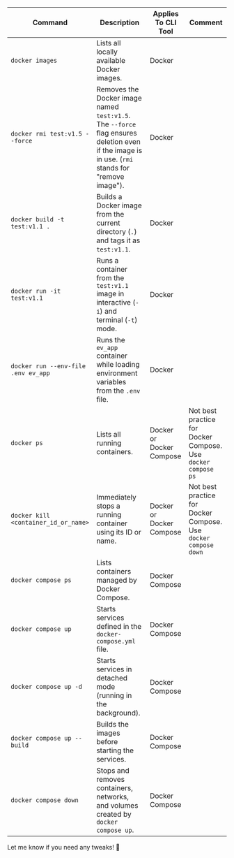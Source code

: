 
| **Command**                          | **Description**                                                                                                                                 | **Applies To CLI Tool**  | **Comment**                                                     |
| ------------------------------------ | ----------------------------------------------------------------------------------------------------------------------------------------------- | ------------------------ | --------------------------------------------------------------- |
| `docker images`                      | Lists all locally available Docker images.                                                                                                      | Docker                   |                                                                 |
| `docker rmi test:v1.5 --force`       | Removes the Docker image named `test:v1.5`. The `--force` flag ensures deletion even if the image is in use. (`rmi` stands for "remove image"). | Docker                   |                                                                 |
| `docker build -t test:v1.1 .`        | Builds a Docker image from the current directory (`.`) and tags it as `test:v1.1`.                                                              | Docker                   |                                                                 |
| `docker run -it test:v1.1`           | Runs a container from the `test:v1.1` image in interactive (`-i`) and terminal (`-t`) mode.                                                     | Docker                   |                                                                 |
| `docker run --env-file .env ev_app`  | Runs the `ev_app` container while loading environment variables from the `.env` file.                                                           | Docker                   |                                                                 |
| `docker ps`                          | Lists all running containers.                                                                                                                   | Docker or Docker Compose | Not best practice for Docker Compose. Use `docker compose ps`   |
| `docker kill <container_id_or_name>` | Immediately stops a running container using its ID or name.                                                                                     | Docker or Docker Compose | Not best practice for Docker Compose. Use `docker compose down` |
| `docker compose ps`                  | Lists containers managed by Docker Compose.                                                                                                     | Docker Compose           |                                                                 |
| `docker compose up`                  | Starts services defined in the `docker-compose.yml` file.                                                                                       | Docker Compose           |                                                                 |
| `docker compose up -d`               | Starts services in detached mode (running in the background).                                                                                   | Docker Compose           |                                                                 |
| `docker compose up --build`          | Builds the images before starting the services.                                                                                                 | Docker Compose           |                                                                 |
| `docker compose down`                | Stops and removes containers, networks, and volumes created by `docker compose up`.                                                             | Docker Compose           |                                                                 |

Let me know if you need any tweaks! 🚀